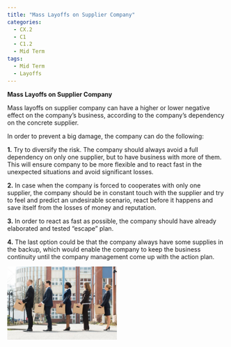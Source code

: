 ```yaml
---
title: "Mass Layoffs on Supplier Company"
categories:
  - CX.2
  - C1
  - C1.2
  - Mid Term
tags:
  - Mid Term
  - Layoffs
---
```


**Mass Layoffs on Supplier Company**

Mass layoffs on supplier company can have a higher or lower negative effect on the company’s business, according to the company’s dependency on the concrete supplier. 

In order to prevent a big damage, the company can do the following:

**1.** Try to diversify the risk. The company should always avoid a full dependency on only one supplier, but to have business with more of them. This will ensure company to be more flexible and to react fast in the unexpected situations and avoid significant losses. 

**2.** In case when the company is forced to cooperates with only one supplier, the company should be in constant touch with the supplier and try to feel and predict an undesirable scenario, react before it happens and save itself from the losses of money and reputation.

**3.** In order to react as fast as possible, the company should have already elaborated and tested “escape” plan. 

**4.** The last option could be that the company always have some supplies in the backup, which would enable the company to keep the business continuity until the company management come up with the action plan.

<img src="https://raw.githubusercontent.com/ADOxx-org/DISRUPT-Knowledge-Base/master/assets/images/depositphotos_110430464-stock-photo-businesspeople-with-boxes-standing-in.jpg" width="50%" height="50%">

